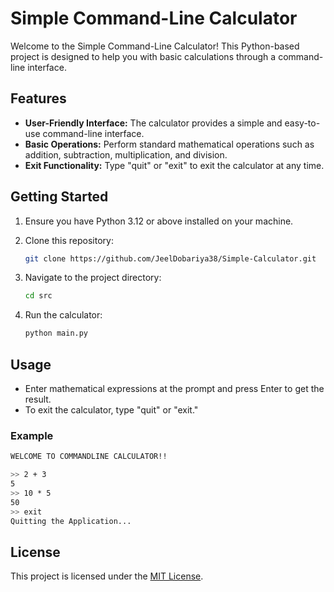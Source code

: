 # Simple Command-Line Calculator

Welcome to the Simple Command-Line Calculator! This Python-based project is designed to help you with basic calculations through a command-line interface.

## Features
- **User-Friendly Interface:** The calculator provides a simple and easy-to-use command-line interface.
- **Basic Operations:** Perform standard mathematical operations such as addition, subtraction, multiplication, and division.
- **Exit Functionality:** Type "quit" or "exit" to exit the calculator at any time.

## Getting Started
1. Ensure you have Python 3.12 or above installed on your machine.
2. Clone this repository:

    ```bash
    git clone https://github.com/JeelDobariya38/Simple-Calculator.git
    ```

3. Navigate to the project directory:

    ```bash
    cd src
    ```

4. Run the calculator:

    ```bash
    python main.py
    ```

## Usage
- Enter mathematical expressions at the prompt and press Enter to get the result.
- To exit the calculator, type "quit" or "exit."

### Example
```bash
WELCOME TO COMMANDLINE CALCULATOR!!

>> 2 + 3
5
>> 10 * 5
50
>> exit
Quitting the Application...

```

## License
This project is licensed under the [MIT License](LICENSE.txt).